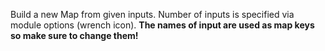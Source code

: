 
[comment]: # (MapCanvasModule)
Build a new Map from given inputs. Number of inputs is specified via module options (wrench icon). **The names of input are used as map keys so make sure to change them!**